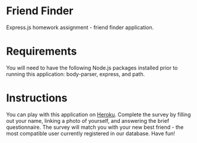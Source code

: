 # Friend Finder
Express.js homework assignment - friend finder application.

# Requirements
You will need to have the following Node.js packages installed prior to running this application: body-parser, express, and path.

# Instructions
You can play with this application on [Heroku](https://boiling-plains-55895.herokuapp.com/). Complete the survey by filling out your name, linking a photo of yourself, and answering the brief questionnaire. The survey will match you with your new best friend - the most compatible user currently registered in our database. Have fun!
